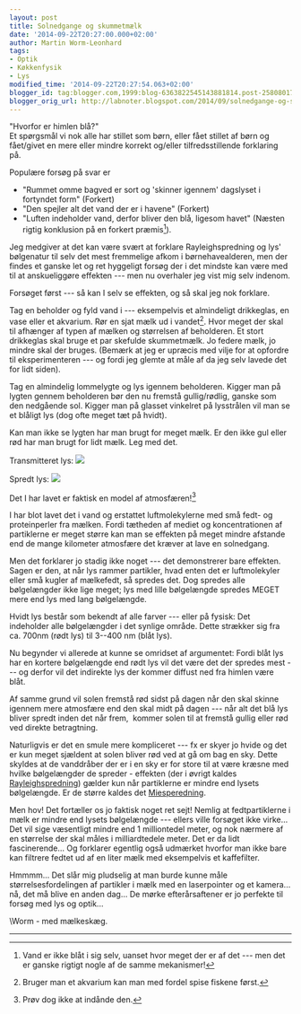 ```yaml
---
layout: post
title: Solnedgange og skummetmælk
date: '2014-09-22T20:27:00.000+02:00'
author: Martin Worm-Leonhard
tags:
- Optik
- Køkkenfysik
- Lys
modified_time: '2014-09-22T20:27:54.063+02:00'
blogger_id: tag:blogger.com,1999:blog-6363822545143881814.post-2580801781710666278
blogger_orig_url: http://labnoter.blogspot.com/2014/09/solnedgange-og-skummetmlk.html
---
```


"Hvorfor er himlen blå?"  
Et spørgsmål vi nok alle har stillet som børn, eller fået stillet af
børn og fået/givet en mere eller mindre korrekt og/eller
tilfredsstillende forklaring på.

Populære forsøg på svar er 

- "Rummet omme bagved er sort og 'skinner
    igennem' dagslyset i fortyndet form" (Forkert) 
- "Den spejler alt det vand
    der er i havene" (Forkert) 
- "Luften indeholder vand, derfor bliver den
    blå, ligesom havet" (Næsten rigtig konklusion på en forkert
    præmis[^1]).

Jeg medgiver at det kan være svært at forklare Rayleighspredning og lys'
bølgenatur til selv det mest fremmelige afkom i børnehavealderen, men
der findes et ganske let og ret hyggeligt forsøg der i det mindste kan
være med til at anskueliggøre effekten --- men nu overhaler jeg vist mig
selv indenom.

Forsøget først --- så kan I selv se effekten, og så skal jeg nok
forklare.

Tag en beholder og fyld vand i --- eksempelvis et almindeligt drikkeglas,
en vase eller et akvarium. 
Rør en sjat mælk ud i vandet[^2]. 
Hvor meget
der skal til afhænger af typen af mælken og størrelsen af beholderen.
Et stort drikkeglas skal bruge et par skefulde skummetmælk. Jo federe
mælk, jo mindre skal der bruges. (Bemærk at jeg er upræcis med vilje for
at opfordre til eksperimenteren --- og fordi jeg glemte at måle af da jeg
selv lavede det for lidt siden).

Tag en almindelig lommelygte og lys igennem beholderen. Kigger man på
lygten gennem beholderen bør den nu fremstå gullig/rødlig, ganske som
den nedgående sol. Kigger man på glasset vinkelret på lysstrålen vil man
se et blåligt lys (dog ofte meget tæt på hvidt).

Kan man ikke se lygten har man brugt for meget mælk. Er den ikke gul
eller rød har man brugt for lidt mælk. Leg med det.

Transmitteret lys:
[![]({{site.url}}/images/-_qurtPRpDxc/VCBjiaGJflI/AAAAAAAACdg/GrZOwHDFH5s/s1600/2014-09-22%2B19.18.42.jpg)]({{site.url}}/images/-_qurtPRpDxc/VCBjiaGJflI/AAAAAAAACdg/GrZOwHDFH5s/s1600/2014-09-22%2B19.18.42.jpg)

Spredt lys:
[![]({{site.url}}/images/-WeMgr1FDvx4/VCBjiX5KrpI/AAAAAAAACdk/tdOmIX3C4dI/s1600/2014-09-22%2B19.19.02.jpg)]({{site.url}}/images/-WeMgr1FDvx4/VCBjiX5KrpI/AAAAAAAACdk/tdOmIX3C4dI/s1600/2014-09-22%2B19.19.02.jpg)

Det I har lavet er faktisk en model af atmosfæren![^3] 

I har blot lavet det i vand og erstattet luftmolekylerne med små fedt- og
proteinperler fra mælken. Fordi tætheden af mediet og koncentrationen af
partiklerne er meget større kan man se effekten på meget mindre afstande
end de mange kilometer atmosfære det kræver at lave en solnedgang.

Men det forklarer jo stadig ikke noget --- det demonstrerer bare effekten.
Sagen er den, at når lys rammer partikler, hvad enten det er
luftmolekyler eller små kugler af mælkefedt, så spredes det. Dog
spredes alle bølgelængder ikke lige meget; lys med lille bølgelængde
spredes MEGET mere end lys med lang bølgelængde. 

Hvidt lys består som
bekendt af alle farver --- eller på fysisk: Det indeholder alle
bølgelængder i det synlige område. Dette strækker sig fra ca. 700nm
(rødt lys) til 3--400 nm (blåt lys).

Nu begynder vi allerede at kunne se omridset af argumentet: Fordi blåt
lys har en kortere bølgelængde end rødt lys vil det være det der spredes
mest --- og derfor vil det indirekte lys der kommer diffust ned fra himlen
være blåt. 

Af samme grund vil solen fremstå rød sidst på dagen når den
skal skinne igennem mere atmosfære end den skal midt på dagen --- når alt
det blå lys bliver spredt inden det når frem,  kommer solen til at
fremstå gullig eller rød ved direkte betragtning.

Naturligvis er det en smule mere kompliceret --- fx er skyer jo hvide og
det er kun meget sjældent at solen bliver rød ved at gå om bag en sky.
Dette skyldes at de vanddråber der er i en sky er for store til at være
kræsne med hvilke bølgelængder de spreder - effekten (der i øvrigt
kaldes [Rayleighspredning](http://en.wikipedia.org/wiki/Rayleigh_scattering))
gælder kun når partiklerne er mindre end lysets bølgelængde. 
Er de større kaldes det
[Miesperedning](http://en.wikipedia.org/wiki/Mie_scattering).

Men hov! Det fortæller os jo faktisk noget ret sejt! Nemlig at
fedtpartiklerne i mælk er mindre end lysets bølgelængde --- ellers ville
forsøget ikke virke... Det vil sige væsentligt mindre end 1 milliontedel
meter, og nok nærmere af en størrelse der skal måles i milliardtedele
meter. Det er da lidt fascinerende... Og forklarer egentlig også
udmærket hvorfor man ikke bare kan filtrere fedtet ud af en liter mælk
med eksempelvis et kaffefilter.

Hmmmm... Det slår mig pludselig at man burde kunne måle
størrelsesfordelingen af partikler i mælk med en laserpointer og et
kamera... nå, det må blive en anden dag... De mørke efterårsaftener er
jo perfekte til forsøg med lys og optik...

\\Worm - med mælkeskæg.

------------------------------------------------------------------------

[^1]: Vand er ikke blåt i sig selv, uanset hvor meget der er af det ---
    men det er ganske rigtigt nogle af de samme mekanismer!

[^2]: Bruger man et akvarium kan man med fordel spise fiskene først.

[^3]: Prøv dog ikke at indånde den.
